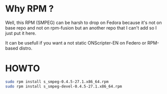 # Why RPM ?

Well, this RPM (SMPEG) can be harsh to drop on Fedora because it's not on base repo and not on rpm-fusion but an another repo that I can't add so I just put it here.

It can be usefull if you want a not static ONScripter-EN on Federo or RPM-based distro.

# HOWTO

```bash
sudo rpm install s_smpeg-0.4.5-27.1.x86_64.rpm
sudo rpm install s_smpeg-devel-0.4.5-27.1.x86_64.rpm
```